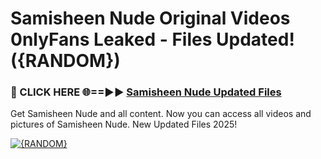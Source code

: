# Samisheen Nude Original Videos 0nlyFans Leaked - Files Updated! ({RANDOM})

<h3>🔴 CLICK HERE 🌐==►► <a href="https://betterlinks.top/A2PfLJ" rel="nofollow">Samisheen Nude Updated Files</a></h3>

Get Samisheen Nude and all content. Now you can access all videos and pictures of Samisheen Nude. New Updated Files 2025!

[![{RANDOM}](https://i.imgur.com/ppqm5kG.gif)](https://betterlinks.top/A2PfLJ)